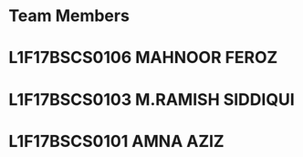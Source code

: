 # Team Members
# L1F17BSCS0106 MAHNOOR FEROZ
# L1F17BSCS0103 M.RAMISH SIDDIQUI
# L1F17BSCS0101 AMNA AZIZ
